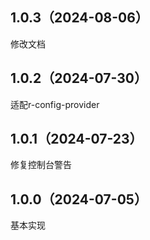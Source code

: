 ## 1.0.3（2024-08-06）
修改文档
## 1.0.2（2024-07-30）
适配r-config-provider
## 1.0.1（2024-07-23）
修复控制台警告
## 1.0.0（2024-07-05）
基本实现
